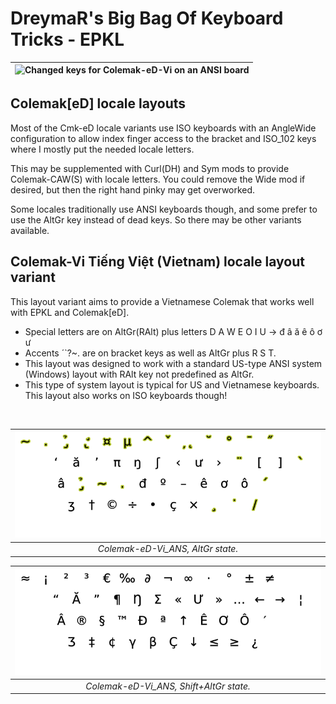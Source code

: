 DreymaR's Big Bag Of Keyboard Tricks - EPKL
===========================================

|![Changed keys for Colemak-eD-Vi on an ANSI board](./Cmk-eD-Vi_ANS/Cmk-eD-Vi_ChangedKeys.png)|
|-

  
Colemak[eD] locale layouts
--------------------------
Most of the Cmk-eD locale variants use ISO keyboards with an AngleWide configuration to allow index finger access to the bracket and ISO_102 keys where I mostly put the needed locale letters.
  
This may be supplemented with Curl(DH) and Sym mods to provide Colemak-CAW(S) with locale letters. You could remove the Wide mod if desired, but then the right hand pinky may get overworked.
  
Some locales traditionally use ANSI keyboards though, and some prefer to use the AltGr key instead of dead keys. So there may be other variants available.

Colemak-Vi Tiếng Việt (Vietnam) locale layout variant
-----------------------------------------------------
This layout variant aims to provide a Vietnamese Colemak that works well with EPKL and Colemak[eD].
- Special letters are on AltGr(RAlt) plus letters D A W E O I U → đ â ă ê ô ơ ư
- Accents ´`?~. are on bracket keys as well as AltGr plus R S T.
- This layout was designed to work with a standard US-type ANSI system (Windows) layout with RAlt key not predefined as AltGr.
- This type of system layout is typical for US and Vietnamese keyboards. This layout also works on ISO keyboards though!
<br>

|![EPKL help image for Colemak-eD-Vi on an ANSI board, AltGr state](./Cmk-eD-Vi_ANS/state6.png)|
|   :---:   |
|_Colemak-eD-Vi_ANS, AltGr state._|

|![EPKL help image for Colemak-eD-Vi on an ANSI board, Shift+AltGr state](./Cmk-eD-Vi_ANS/state7.png)|
|   :---:   |
|_Colemak-eD-Vi_ANS, Shift+AltGr state._|
